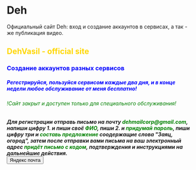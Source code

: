 # Deh
Официальный сайт Deh: вход и создание аккаунтов в сервисах, а так - же публикация видео.
<!DOCTYPE html>
<head>
<meta charset="utf-8">
<link rel="stylesheet"
href="https://fonts.googleapis.com/css?family=Tangerine">
</head>
<body>
<h2><font color="gold">DehVasil - official site</font></h2>
<a href="C:\Users\Vasya\Документы\Deh\img2\IMGDEH.jpeg"></a>
<h3><font color="blue">Создание аккаунтов разных сервисов</font></h3>
<h5><font color="blue">Регестрируйся, пользуйся сервисом каждые два дня, и в конце недели любое обслуживание от меня бесплатно!</font><h5>
<h6><font color="green">!Сайт закрыт и доступен только для специального обслуживания!</font></h6>
<h5>Для регистрации отправь письмо на почту <font color="green">dehmailcorp@gmail.com</font>, напиши цифру 1. и пиши своё <font color="green">ФИО</font>, пиши 2. и <font color="green">придумай пароль</font>, пиши цифру три и <font color="green">составь предложение</font> соодержащие слова "Заяц, огород", затем после отправки вами письма на ваш электронный адрес <font color="green">придёт письмо с кодом</font>, подтверждения и инструкциями на дальнейшие действия.
<br>
<font color="green"><a href="https://mail.yandex.ru"><input type = "submit" name="" value="Яндекс почта"></a></font>
</body>
